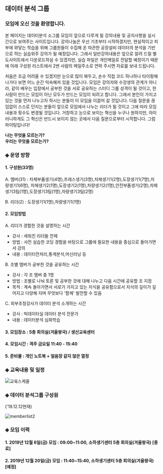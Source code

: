 ## 데이터 분석 그룹 

### 모임에 오신 것을 환영합니다.

본 페이지는 데이터분석 소그룹 모임이 앞으로 다루게
될 강의내용 및 공지사항을 실시간으로 보여주는 사이트입니다. 강의나눔은
우선 기초부터 시작하겠지만, 현실적이고 피부에 와닿는 학습을 위해
그룹원들이 수집해 온 따끈한 공장설비 데이터의 분석을 기반으로 하는 
실습위주 강의가 될 예정입니다. 그래서 일반강의내용은 앞으로 알려 드릴 별도사이트에서 다운로드하실 수
있겠지만, 실습 파일은 개인메일로 전달할 예정이기 때문에 아래 구성원 리스트에서 2번 사람의 메일주소로
연락 주시면 자료를 보내 드립니다.

처음은 조금 어려울 수 있겠지만 눈으로 많이 봐두고,
손수 직접 코드 하나하나 타이핑해 나가다 보면 어느 순간
익숙해져 있을 것입니다. 모임은 강의자와 수강생의 관계가
아니라, 같이 배우는 입장에서 공부한 것을 서로 공유하는 스터디 그룹 성격이
될 것이고, 한 사람이 만드는 모임이 아닌 모두가 만드는 모임이 되려고 합니다.
그래서 본인이 가지고 있는 것을 먼저 나누고자 하시는 분들이 이 모임을 이끌어 
갈 것입니다. 다음 질문을 끊임없이 스스로 던지는 분들이 앞으로 모임에서
나누는 리더가 될 것이고 그에 따라 모임 내용과 횟수도 변경될 것입니다.
거창하고 눈으로 보이는 혁신을 누구나 원하지만, 아이러니하게도 그 혁신은 반드시
보이지 않는 곳에서 다음 질문으로부터 시작합니다. 그럼 파이팅입니다!    

**나는 무엇을 모르는가?<br>
우리는 무엇을 모르는가?**


### ◈ 운영 방향
#### 1. 구성원(33명)

A. 멤버(31) : 차체부품생기(4명),프레스생기(3명),차체생기1(2명),도장생기1(7명),차량생기1(6명),
   차체생기2(1명),도장생기2(1명),차량생기2(1명),안전부품생기(2명),차체생기3팀(1명),도장생기3팀(1명),차량생기3팀(2명)              

B. 리더(2) : 도장생기1(1명),차량생기1(1명)

#### 2. 모임방법

A. 리더가 경험한 것을 설명하는 시간
 - 강사 : 세워진 리더들 전체
 - 방법 : 사전 실습한 코딩 경험을 바탕으로
          그룹에 필요한 내용을 중심으로 돌아가면서 강의
 - 내용 : 데이터전처리,통계분석,머신러닝 등

B. 조별 멤버가 공부한 것을 공유하는 시간
  - 강사 : 각 조 멤버 중 1명
  - 방법 : 조별로 나눠 토론 및 공부한 것에 대해
           나누고 다음 시간에 공유할 조 지정
  - 목적 : 계속 돌아가면서 서로가 가지고 있는 지식을
          공유함으로서 지식의 깊이가 깊어지고 다양해
          지며 무엇보다 '함께' 발전할 수 있음

C. 외부초청강사가 데이터 분석 소개하는 시간
 - 강사 : 빅데이터실 데이터 분석 전문가
 - 내용 : 데이터분석 심화학습
 
#### 3. 모임장소 : 5층 회의실(겨울왕국) / 생산교육센터
#### 4. 모임시간 : 격주 금요일 11:40 - 15:40
#### 5. 준비물 : 개인 노트북 + 얼음장 같지 않은 열정

### ◈ 교육내용 및 일정

![교육스케줄](https://user-images.githubusercontent.com/50024239/70683168-8fdd7d00-1ce4-11ea-9bc0-d31338c55911.png)

### ◈ 데이터 분석그룹 구성원
 
 ('19.12.12현재)
 
![memberlist2](https://user-images.githubusercontent.com/50024239/70689461-b3f68980-1cf7-11ea-9cd0-425b90460989.png)


### ◈ 모임 이력

#### 1. 2019년 12월  6일(금) 모임 : 09:00~11:00, 소하생기센터 5층 회의실(겨울왕국) [종료]
#### 2. 2019년 12월 20일(금) 모임 : 11:40~15:40, 소하생기센터 5층 회의실(겨울왕국) [예정]
